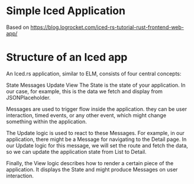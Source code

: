 # Simple Iced Application

Based on <https://blog.logrocket.com/iced-rs-tutorial-rust-frontend-web-app/>

# Structure of an Iced app
An Iced.rs application, similar to ELM, consists of four central concepts:

State
Messages
Update
View
The State is the state of your application. In our case, for example, this is the data we fetch and display from JSONPlaceholder.

Messages are used to trigger flow inside the application. they can be user interaction, timed events, or any other event, 
which might change something within the application.

The Update logic is used to react to these Messages. For example, in our application, there might be a Message for 
navigating to the Detail page. In our Update logic for this message, we will set the route and fetch the data, so we can 
update the application state from List to Detail.

Finally, the View logic describes how to render a certain piece of the application. It displays the State and might 
produce Messages on user interaction.
